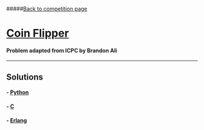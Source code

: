 #####[Back to competition page](../README.md)

# [Coin Flipper](./problem.pdf)
#### Problem adapted from ICPC by Brandon Ali

--------
## Solutions

#### - [Python](./tim.py/)
#### - [C](./taylor.c/)
#### - [Erlang](./taylor.erl/)